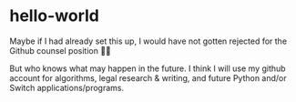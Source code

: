 # hello-world
Maybe if I had already set this up, I would have not gotten rejected for the Github counsel position 🤣😭

But who knows what may happen in the future. I think I will use my github account for algorithms, legal research & writing, and future Python and/or Switch applications/programs.
